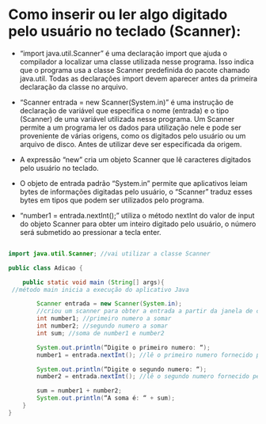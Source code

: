 # Como inserir ou ler algo digitado pelo usuário no teclado (Scanner):

- “import java.util.Scanner” é uma declaração import que ajuda o compilador a localizar uma classe utilizada nesse programa. Isso indica que o programa usa a classe Scanner predefinida do pacote chamado java.util.
Todas as declarações import devem aparecer antes da primeira declaração da classe no arquivo.

- “Scanner entrada = new Scanner(System.in)” é uma instrução de declaração de variável que especifica o nome (entrada) e o tipo (Scanner) de uma variável utilizada nesse programa. Um Scanner permite a um programa ler os dados para utilização nele e pode ser proveniente de várias origens, como os digitados pelo usuário ou um arquivo de disco. Antes de utilizar deve ser especificada da origem. 

- A expressão “new” cria um objeto Scanner que lê caracteres digitados pelo usuário no teclado. 

- O objeto de entrada padrão “System.in” permite que aplicativos leiam bytes de informações digitadas pelo usuário, o “Scanner” traduz esses bytes em tipos que podem ser utilizados pelo programa.

- “number1 = entrada.nextInt();” utiliza o método nextInt do valor de input do objeto Scanner para obter um inteiro digitado pelo usuário, o número será submetido ao pressionar a tecla enter.

```java

import java.util.Scanner; //vai utilizar a classe Scanner

public class Adicao {

	public static void main (String[] args){ 
 //método main inicia a execução do aplicativo Java

		Scanner entrada = new Scanner(System.in);
		//criou um scanner para obter a entrada a partir da janela de comando
		int number1; //primeiro numero a somar
		int number2; //segundo numero a somar
		int sum; //soma de number1 e number2

		System.out.println(“Digite o primeiro numero: “);
		number1 = entrada.nextInt(); //lê o primeiro numero fornecido pelo usuário

		System.out.println(“Digite o segundo numero: “);
		number2 = entrada.nextInt(); //lê o segundo numero fornecido pelo usuário

		sum = number1 + number2;
		System.out.println(“A soma é: “ + sum);
	}
}
```




